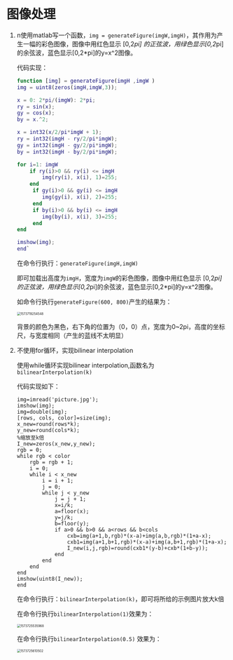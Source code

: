 # 图像处理

1. n使用matlab写一个函数，`img = generateFigure(imgW,imgH)`，其作用为产生一幅的彩色图像，图像中用红色显示 [0,2*pi] 的正弦波，用绿色显示[0,2*pi]的余弦波，蓝色显示[0,2*pi]的y=x^2图像。

   代码实现：

   ```matlab
   function [img] = generateFigure(imgH ,imgW )
   img = uint8(zeros(imgH,imgW,3));
   
   x = 0: 2*pi/(imgW): 2*pi;
   ry = sin(x);
   gy = cos(x);
   by = x.^2;
   
   x = int32(x/2/pi*imgW + 1);
   ry = int32(imgH - ry/2/pi*imgW);
   gy = int32(imgH - gy/2/pi*imgW);
   by = int32(imgH - by/2/pi*imgW);
   
   for i=1: imgW
       if ry(i)>0 && ry(i) <= imgH
           img(ry(i), x(i), 1)=255;
       end
        if gy(i)>0 && gy(i) <= imgH
           img(gy(i), x(i), 2)=255;
        end
        if by(i)>0 && by(i) <= imgH
           img(by(i), x(i), 3)=255;
        end
   end
   
   imshow(img);
   end`
   ```

   在命令行执行：`generateFigure(imgH,imgW)`

   即可加载出高度为`imgH`，宽度为`imgW`的彩色图像，图像中用红色显示 [0,2*pi] 的正弦波，用绿色显示[0,2*pi]的余弦波，蓝色显示[0,2*pi]的y=x^2图像。

   如命令行执行`generateFigure(600, 800)`产生的结果为：

   <img src="C:\Users\qbb19\AppData\Roaming\Typora\typora-user-images\1573719254548.png" alt="1573719254548" style="zoom: 50%;" />

   背景的颜色为黑色，右下角的位置为（0，0）点，宽度为0~2pi，高度的坐标尺，与宽度相同（产生的蓝线不太明显）

   

2. 不使用for循环，实现bilinear interpolation

   使用while循环实现bilinear interpolation,函数名为`bilinearInterpolation(k)`

   代码实现如下：

   ``` function []=bilinearInterpolation(k)
   img=imread('picture.jpg');
   imshow(img);
   img=double(img);
   [rows, cols, color]=size(img);
   x_new=round(rows*k);
   y_new=round(cols*k);
   %缩放至k倍
   I_new=zeros(x_new,y_new);
   rgb = 0;
   while rgb < color
       rgb = rgb + 1;
       i = 0;
       while i < x_new
           i = i + 1;
           j = 0;
           while j < y_new
               j = j + 1;
               x=i/k;
               a=floor(x);
               y=j/k;
               b=floor(y);
               if a>0 && b>0 && a<rows && b<cols
                   cxb=img(a+1,b,rgb)*(x-a)+img(a,b,rgb)*(1+a-x);
                   cxb1=img(a+1,b+1,rgb)*(x-a)+img(a,b+1,rgb)*(1+a-x);
                   I_new(i,j,rgb)=round(cxb1*(y-b)+cxb*(1+b-y));
               end
           end
       end
   end
   imshow(uint8(I_new));
   end
   ```

   在命令行执行：`bilinearInterpolation(k)`，即可将所给的示例图片放大k倍

   在命令行执行`bilinearInterpolation(1)`效果为：
   
   <img src="C:\Users\qbb19\AppData\Roaming\Typora\typora-user-images\1573725535968.png" alt="1573725535968" style="zoom:50%;" /> 
   
   在命令行执行`bilinearInterpolation(0.5)` 效果为：
   
   <img src="C:\Users\qbb19\AppData\Roaming\Typora\typora-user-images\1573725610502.png" alt="1573725610502" style="zoom:50%;" />

